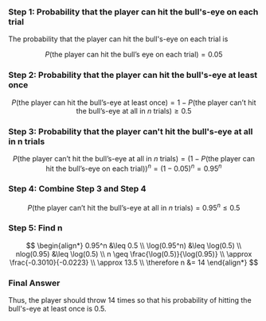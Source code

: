 ### Step 1: Probability that the player can hit the bull's-eye on each trial
The probability that the player can hit the bull's-eye on each trial is

$$
P(\text{the player can hit the bull's eye on each trial}) = 0.05
$$

### Step 2: Probability that the player can hit the bull's-eye at least once

$$
P(\text{the player can hit the bull's-eye at least once}) = 1 - P(\text{the player can't hit the bull's-eye at all in } n \text{ trials}) \geq 0.5
$$

### Step 3: Probability that the player can't hit the bull's-eye at all in n trials

$$
P(\text{the player can't hit the bull's-eye at all in } n \text{ trials}) = \left(1 - P(\text{the player can hit the bull's-eye on each trial})\right)^n = (1 - 0.05)^n = 0.95^n
$$

### Step 4: Combine Step 3 and Step 4

$$
P(\text{the player can't hit the bull's-eye at all in } n \text{ trials}) = 0.95^n \leq 0.5
$$

### Step 5: Find n

$$
\begin{align*}
0.95^n &\leq 0.5 \\
\log(0.95^n) &\leq \log(0.5) \\
nlog(0.95) &\leq \log(0.5) \\
n \geq \frac{\log(0.5)}{\log(0.95)} \\
 \approx \frac{-0.3010}{-0.0223} \\
 \approx 13.5 \\
\therefore n &= 14
\end{align*}
$$

### Final Answer
Thus, the player should throw 14 times so that his probability of hitting the bull's-eye at least once is 0.5.
